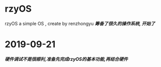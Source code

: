﻿# rzyOS
rzyOS a simple OS , create by renzhongyu
***筹备了很久的操作系统, 开始了***

# 2019-09-21 
***硬件调试不是很顺利,准备先完成rzyOS的基本功能,再结合硬件***